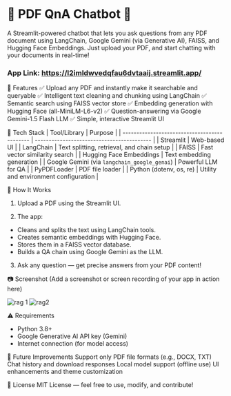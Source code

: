 # 📄 PDF QnA Chatbot 🤖
A Streamlit-powered chatbot that lets you ask questions from any PDF document using LangChain, Google Gemini (via Generative AI), FAISS, and Hugging Face Embeddings. Just upload your PDF, and start chatting with your documents in real-time!

### App Link: https://l2imldwvedqfau6dvtaaij.streamlit.app/

🚀 Features
✅ Upload any PDF and instantly make it searchable and queryable
✅ Intelligent text cleaning and chunking using LangChain
✅ Semantic search using FAISS vector store
✅ Embedding generation with Hugging Face (all-MiniLM-L6-v2)
✅ Question-answering via Google Gemini-1.5 Flash LLM
✅ Simple, interactive Streamlit UI

🧠 Tech Stack
| Tool/Library                                 | Purpose                                    |
| -------------------------------------------- | ------------------------------------------ |
| Streamlit                                    | Web-based UI                               |
| LangChain                                    | Text splitting, retrieval, and chain setup |
| FAISS                                        | Fast vector similarity search              |
| Hugging Face Embeddings                      | Text embedding generation                  |
| Google Gemini (via `langchain_google_genai`) | Powerful LLM for QA                        |
| PyPDFLoader                                  | PDF file loader                            |
| Python (dotenv, os, re)                      | Utility and environment configuration      |


📂 How It Works
1. Upload a PDF using the Streamlit UI.

2. The app:
- Cleans and splits the text using LangChain tools.
- Creates semantic embeddings with Hugging Face.
- Stores them in a FAISS vector database.
- Builds a QA chain using Google Gemini as the LLM.
  
3. Ask any question — get precise answers from your PDF content!

📷 Screenshot
(Add a screenshot or screen recording of your app in action here)

![rag 1](https://github.com/user-attachments/assets/8d1bd7d6-7aa3-41b5-99e5-826a538f1a47)
![rag2](https://github.com/user-attachments/assets/9a8d716f-f2e8-4a6a-85f7-ec520c979730)


⚠️ Requirements
- Python 3.8+
- Google Generative AI API key (Gemini)
- Internet connection (for model access)

🙌 Future Improvements
Support only PDF file formats (e.g., DOCX, TXT)
Chat history and download responses
Local model support (offline use)
UI enhancements and theme customization

📄 License
MIT License — feel free to use, modify, and contribute!
